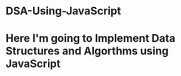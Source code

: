 # DSA-Using-JavaScript
# Here I'm going to Implement Data Structures and Algorthms using JavaScript
